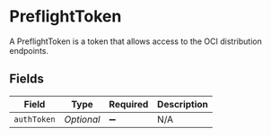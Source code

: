 # PreflightToken

A PreflightToken is a token that allows access to the OCI distribution endpoints.


## Fields

| Field              | Type               | Required           | Description        |
| ------------------ | ------------------ | ------------------ | ------------------ |
| `authToken`        | *Optional<String>* | :heavy_minus_sign: | N/A                |